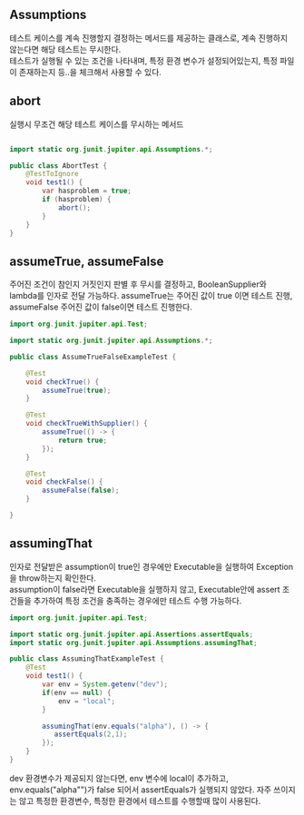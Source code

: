 ## Assumptions
테스트 케이스를 계속 진행할지 결정하는 메서드를 제공하는 클래스로, 계속 진행하지 않는다면 해당 테스트는 무시한다.  
테스트가 실행될 수 있는 조건을 나타내며, 특정 환경 변수가 설정되어있는지, 특정 파일이 존재하는지 등..을 체크해서 사용할 수 있다.

## abort
실행시 무조건 해당 테스트 케이스를 무시하는 메서드
````java

import static org.junit.jupiter.api.Assumptions.*;

public class AbortTest {
    @TestToIgnore
    void test1() {
        var hasproblem = true;
        if (hasproblem) {
            abort();
        }
    }
}
````

## assumeTrue, assumeFalse
주어진 조건이 참인지 거짓인지 판별 후 무시를 결정하고, BooleanSupplier와 lambda를 인자로 전달 가능하다.
assumeTrue는 주어진 값이 true 이면 테스트 진행, assumeFalse 주어진 값이 false이면 테스트 진행한다.
````java
import org.junit.jupiter.api.Test;

import static org.junit.jupiter.api.Assumptions.*;

public class AssumeTrueFalseExampleTest {

    @Test
    void checkTrue() {
        assumeTrue(true);
    }

    @Test
    void checkTrueWithSupplier() {
        assumeTrue(() -> {
            return true;
        });
    }

    @Test
    void checkFalse() {
        assumeFalse(false);
    }

}
````

## assumingThat
인자로 전달받은 assumption이 true인 경우에만 Executable을 실행하여 Exception을 throw하는지 확인한다.  
assumption이 false라면 Executable을 실행하지 않고, Executable안에 assert 조건들을 추가하여 특정 조건을 충족하는 경우에만 테스트 수행 가능하다.  

````java
import org.junit.jupiter.api.Test;

import static org.junit.jupiter.api.Assertions.assertEquals;
import static org.junit.jupiter.api.Assumptions.assumingThat;

public class AssumingThatExampleTest {
    @Test
    void test1() {
        var env = System.getenv("dev");
        if(env == null) {
            env = "local";
        }

        assumingThat(env.equals("alpha"), () -> {
           assertEquals(2,1);
        });
    }
}
````
dev 환경변수가 제공되지 않는다면, env 변수에 local이 추가하고, env.equals("alpha"")가 false 되어서 assertEquals가 실행되지 않았다. 자주 쓰이지는 않고 특정한 환경변수, 특정한 환경에서 테스트를 수행할때 많이 사용된다.  
